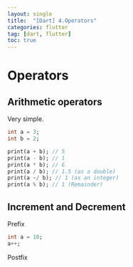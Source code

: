 ```yaml
---
layout: single
title:  "[Dart] 4.Operators"
categories: flutter
tag: [dart, flutter]
toc: true
---
```


# Operators  

## Arithmetic operators
Very simple.
```dart
int a = 3;
int b = 2;

print(a + b); // 5
print(a - b); // 1
print(a * b); // 6
print(a / b); // 1.5 (as a double)
print(a ~/ b); // 1 (as an integer)
print(a % b); // 1 (Remainder)
```

## Increment and Decrement
Prefix
```dart
int a = 10;
a++;
```
Postfix
```dart

```
